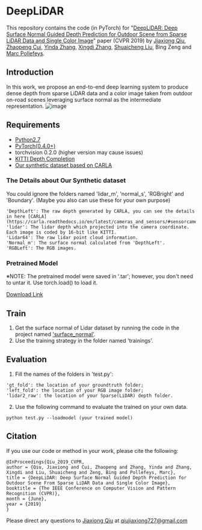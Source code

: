 # DeepLiDAR
This repository contains the code (in PyTorch) for "[DeepLiDAR: Deep Surface Normal Guided Depth Prediction for Outdoor Scene
from Sparse LiDAR Data and Single Color Image](http://openaccess.thecvf.com/content_CVPR_2019/papers/Qiu_DeepLiDAR_Deep_Surface_Normal_Guided_Depth_Prediction_for_Outdoor_Scene_CVPR_2019_paper.pdf)" paper (CVPR 2019) by [Jiaxiong Qiu](https://jiaxiongq.github.io/), [Zhaopeng Cui](https://zhpcui.github.io/), [Yinda Zhang](https://www.zhangyinda.com/), [Xingdi Zhang](https://github.com/crazyzxd), [Shuaicheng Liu](http://www.liushuaicheng.org/), Bing Zeng and [Marc Pollefeys](https://www.inf.ethz.ch/personal/marc.pollefeys/index.html).

## Introduction
In this work, we propose an end-to-end deep learning system to produce dense depth from sparse LiDAR data and a color image taken from outdoor on-road scenes leveraging surface normal as the intermediate representation.
![image](https://github.com/JiaxiongQ/DeepLiDAR/blob/master/pipeline.jpg)

## Requirements
- [Python2.7](https://www.python.org/downloads/)
- [PyTorch(0.4.0+)](http://pytorch.org)
- torchvision 0.2.0 (higher version may cause issues)
- [KITTI Depth Completion](http://www.cvlibs.net/datasets/kitti/eval_depth.php?benchmark=depth_completion)
- [Our synthetic dataset based on CARLA](https://pan.baidu.com/s/1ayNWa7_9Ia2f6_lYzW8paA)

### The Details about Our Synthetic dataset
You could ignore the folders named 'lidar_m', 'normal_s', 'RGBright' and 'Boundary'. (Maybe you also can use these for your own purpose)
```
'DepthLeft': The raw depth generated by CARLA, you can see the details in here [CARLA](https://carla.readthedocs.io/en/latest/cameras_and_sensors/#sensorcameradepth)
'lidar': The lidar depth which projected into the camera coordinate. Each image is coded by 16-bit like KITTI.
'Lidar64': The raw lidar point cloud information.
'Normal_m': The surface normal calculated from 'DepthLeft'.
'RGBLeft': The RGB images.
```

### Pretrained Model
※NOTE: The pretrained model were saved in '.tar'; however, you don't need to untar it. Use torch.load() to load it.

[Download Link](https://drive.google.com/file/d/1eaOCtl_CGzqqqJDbVawsdniND255ZaP8/view?usp=sharing)

## Train
1. Get the surface normal of Lidar dataset by running the code in the project named ['surface_normal'](https://github.com/Cindy-xdZhang/surface-normal).
2. Use the training strategy in the folder named 'trainings'.
## Evaluation
1. Fill the names of the folders in 'test.py':
```
'gt_fold': the location of your groundtruth folder;
'left_fold': the location of your RGB image folder;
'lidar2_raw': the location of your Sparse(LiDAR) depth folder.
```
 
2. Use the following command to evaluate the trained on your own data.
```
python test.py --loadmodel (your trained model)
```
## Citation 
If you use our code or method in your work, please cite the following:
```
@InProceedings{Qiu_2019_CVPR,
author = {Qiu, Jiaxiong and Cui, Zhaopeng and Zhang, Yinda and Zhang, Xingdi and Liu, Shuaicheng and Zeng, Bing and Pollefeys, Marc},
title = {DeepLiDAR: Deep Surface Normal Guided Depth Prediction for Outdoor Scene From Sparse LiDAR Data and Single Color Image},
booktitle = {The IEEE Conference on Computer Vision and Pattern Recognition (CVPR)},
month = {June},
year = {2019}
}
```
Please direct any questions to [Jiaxiong Qiu](https://jiaxiongq.github.io/) at qiujiaxiong727@gmail.com

